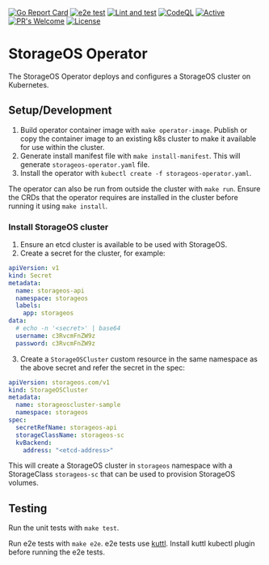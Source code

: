 [![Go Report Card](https://goreportcard.com/badge/github.com/storageos/operator)](https://goreportcard.com/report/github.com/storageos/operator)
[![e2e test](https://github.com/storageos/operator/actions/workflows/kuttl-e2e-test.yaml/badge.svg)](https://github.com/storageos/operator/actions/workflows/kuttl-e2e-test.yaml)
[![Lint and test](https://github.com/storageos/operator/actions/workflows/test.yml/badge.svg)](https://github.com/storageos/operator/actions/workflows/test.yml)
[![CodeQL](https://github.com/storageos/operator/actions/workflows/codeql-analysis.yml/badge.svg)](https://github.com/storageos/operator/actions/workflows/codeql-analysis.yml)
[![Active](http://img.shields.io/badge/Status-Active-green.svg)](https://github.com/storageos/operator)
[![PR's Welcome](https://img.shields.io/badge/PRs-welcome-brightgreen.svg?style=flat)](https://github.com/storageos/operator/pulls)
[![License](https://img.shields.io/badge/License-MIT-blue.svg)](https://opensource.org/licenses/MIT)

# StorageOS Operator

The StorageOS Operator deploys and configures a StorageOS cluster on Kubernetes.

## Setup/Development

1. Build operator container image with `make operator-image`. Publish or copy
   the container image to an existing k8s cluster to make it available for use
   within the cluster.
2. Generate install manifest file with `make install-manifest`. This will
   generate `storageos-operator.yaml` file.
3. Install the operator with `kubectl create -f storageos-operator.yaml`.

The operator can also be run from outside the cluster with `make run`. Ensure
the CRDs that the operator requires are installed in the cluster before running
it using `make install`.

### Install StorageOS cluster

1. Ensure an etcd cluster is available to be used with StorageOS.
2. Create a secret for the cluster, for example:

```yaml
apiVersion: v1
kind: Secret
metadata:
  name: storageos-api
  namespace: storageos
  labels:
    app: storageos
data:
  # echo -n '<secret>' | base64
  username: c3RvcmFnZW9z
  password: c3RvcmFnZW9z
```

3. Create a `StorageOSCluster` custom resource in the same namespace as the
above secret and refer the secret in the spec:

```yaml
apiVersion: storageos.com/v1
kind: StorageOSCluster
metadata:
  name: storageoscluster-sample
  namespace: storageos
spec:
  secretRefName: storageos-api
  storageClassName: storageos-sc
  kvBackend:
    address: "<etcd-address>"
```

This will create a StorageOS cluster in `storageos` namespace with a
StorageClass `storageos-sc` that can be used to provision StorageOS volumes.

## Testing

Run the unit tests with `make test`.

Run e2e tests with `make e2e`. e2e tests use [kuttl](https://kuttl.dev/).
Install kuttl kubectl plugin before running the e2e tests.
